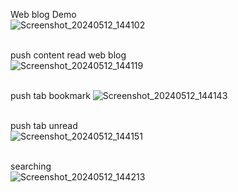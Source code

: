 Web blog Demo <br>
![Screenshot_20240512_144102](https://github.com/blackpuppydev/WebBlog/assets/91581428/bf0ce246-74fe-4861-8e9f-0b252f6c0433)
<br><br>


push content read web blog <br>
![Screenshot_20240512_144119](https://github.com/blackpuppydev/WebBlog/assets/91581428/c06c1ef1-f209-4655-80c0-eab5a37a3da3)
<br><br>


push tab bookmark <bt>
![Screenshot_20240512_144143](https://github.com/blackpuppydev/WebBlog/assets/91581428/a26fbd56-4c53-46e2-bb95-0ccb60c497d8)
<br><br>

push tab unread <br>
![Screenshot_20240512_144151](https://github.com/blackpuppydev/WebBlog/assets/91581428/165771bb-8723-4a4e-aeb0-b0292e4a8e51)
<br><br>


searching <br>
![Screenshot_20240512_144213](https://github.com/blackpuppydev/WebBlog/assets/91581428/9ee11350-2c8b-44ec-b5e3-4eb50ea51530)
